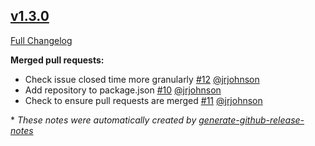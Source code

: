## [v1.3.0](https://github.com/jrjohnson/generate-github-release-notes/tree/v1.3.0)

[Full Changelog](https://github.com/jrjohnson/generate-github-release-notes/compare/v1.2.1...v1.3.0)





**Merged pull requests:**

- Check issue closed time more granularly [\#12](https://github.com/jrjohnson/generate-github-release-notes/pull/12) [@jrjohnson](https://github.com/jrjohnson)
- Add repository to package.json [\#10](https://github.com/jrjohnson/generate-github-release-notes/pull/10) [@jrjohnson](https://github.com/jrjohnson)
- Check to ensure pull requests are merged [\#11](https://github.com/jrjohnson/generate-github-release-notes/pull/11) [@jrjohnson](https://github.com/jrjohnson)

\* *These notes were automatically created by [generate-github-release-notes](https://github.com/jrjohnson/generate-github-release-notes)*
